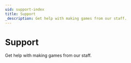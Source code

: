 ```yaml
---
uid: support-index
title: Support
_description: Get help with making games from our staff.
---
```


# Support

Get help with making games from our staff.